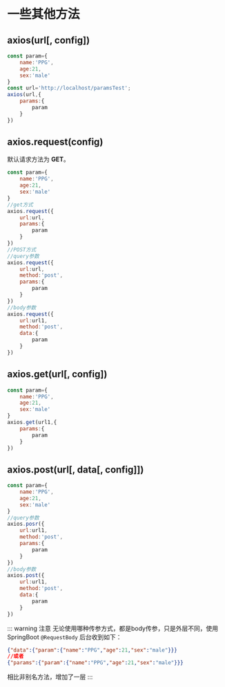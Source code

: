 # 一些其他方法

## axios(url[, config])

```js
const param={
    name:'PPG',
    age:21,
    sex:'male'
}
const url='http://localhost/paramsTest';
axios(url,{
    params:{
        param
    }
})
```

## axios.request(config)

默认请求方法为 **GET**。

```js
const param={
    name:'PPG',
    age:21,
    sex:'male'
}
//get方式
axios.request({
    url:url,
    params:{
        param
    }
})
//POST方式
//query参数
axios.request({
    url:url,
    method:'post',
    params:{
        param
    }
})
//body参数
axios.request({
    url:url1,
    method:'post',
    data:{
        param
    }
})
```

## axios.get(url[, config])

```js
const param={
    name:'PPG',
    age:21,
    sex:'male'
}
axios.get(url1,{
    params:{
        param
    }
})
```

## axios.post(url[, data[, config]])

```js
const param={
    name:'PPG',
    age:21,
    sex:'male'
}
//query参数
axios.posr({
    url:url1,
    method:'post',
    params:{
        param
    }
})
//body参数
axios.post({
    url:url1,
    method:'post',
    data:{
        param
    }
})
```

::: warning 注意
无论使用哪种传参方式，都是body传参，只是外层不同，使用 SpringBoot `@RequestBody` 后台收到如下：

```json
{"data":{"param":{"name":"PPG","age":21,"sex":"male"}}}
//或者
{"params":{"param":{"name":"PPG","age":21,"sex":"male"}}}
```

相比非别名方法，增加了一层
:::
